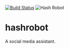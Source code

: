 [![Build Status](https://travis-ci.org/rysmith/hashrobot.svg?branch=master)](https://travis-ci.org/rysmith/hashrobot)
![Hash Robot](https://raw.githubusercontent.com/rysmith/hashrobot/master/app/assets/images/hashrobot_sm.png)
# hashrobot
A social media assistant.
